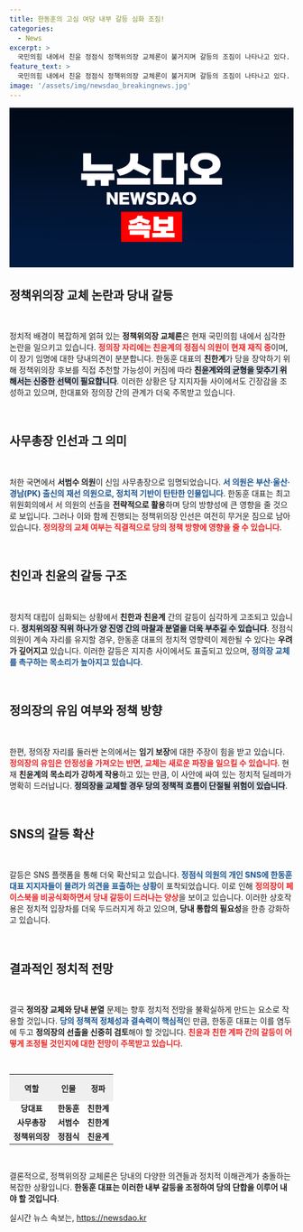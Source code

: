 ```yaml
---
title: 한동훈의 고심 여당 내부 갈등 심화 조짐!
categories:
  - News
excerpt: >
  국민의힘 내에서 친윤 정점식 정책위의장 교체론이 불거지며 갈등의 조짐이 나타나고 있다. 한동훈 대표는 당 개혁을 위해 숙고하고 있으나, 지지자 간의 갈등이 심화하며 정책 흐름의 변화 우려도 커지고 있다. 클릭해 더 자세한 이야기를 확인해보세요!
feature_text: >
  국민의힘 내에서 친윤 정점식 정책위의장 교체론이 불거지며 갈등의 조짐이 나타나고 있다. 한동훈 대표는 당 개혁을 위해 숙고하고 있으나, 지지자 간의 갈등이 심화하며 정책 흐름의 변화 우려도 커지고 있다. 클릭해 더 자세한 이야기를 확인해보세요!
image: '/assets/img/newsdao_breakingnews.jpg'
---
```


<p><img src="/assets/img/newsdao_breakingnews.jpg" alt="flaretime 속보" /></p>

<h2 data-ke-size="size26">정책위의장 교체 논란과 당내 갈등</h2>

<p data-ke-size="size16">&nbsp;</p>

<p>정치적 배경이 복잡하게 얽혀 있는 <strong>정책위의장 교체론</strong>은 현재 국민의힘 내에서 심각한 논란을 일으키고 있습니다. <b><span style="color: #ee2323;">정의장 자리에는 친윤계의 정점식 의원이 현재 재직 중</span></b>이며, 이 장기 임명에 대한 당내의견이 분분합니다. 한동훈 대표의 <strong>친한계</strong>가 당을 장악하기 위해 정책위의장 후보를 직접 추천할 가능성이 커짐에 따라 <b><span style="background-color: #21538527;">친윤계와의 균형을 맞추기 위해서는 신중한 선택이 필요합니다</span></b>. 이러한 상황은 당 지지자들 사이에서도 긴장감을 조성하고 있으며, 한대표와 정의장 간의 관계가 더욱 주목받고 있습니다.</p>

<p data-ke-size="size16">&nbsp;</p>

<h2 data-ke-size="size26">사무총장 인선과 그 의미</h2>

<p data-ke-size="size16">&nbsp;</p>

<p>처한 국면에서 <strong>서범수 의원</strong>이 신임 사무총장으로 임명되었습니다. <b><span style="color: #1a5490;">서 의원은 부산·울산·경남(PK) 출신의 재선 의원으로, 정치적 기반이 탄탄한 인물입니다</span></b>. 한동훈 대표는 최고위원회의에서 서 의원의 선출을 <strong>전략적으로 활용</strong>하며 당의 방향성에 큰 영향을 줄 것으로 보입니다. 그러나 이와 함께 진행되는 정책위의장 인선은 여전히 무거운 짐으로 남아 있습니다. <b><span style="color: #ee2323;">정의장의 교체 여부는 직결적으로 당의 정책 방향에 영향을 줄 수 있습니다</span></b>.</p>

<p data-ke-size="size16">&nbsp;</p>

<h2 data-ke-size="size26">친인과 친윤의 갈등 구조</h2>

<p data-ke-size="size16">&nbsp;</p>

<p>정치적 대립이 심화되는 상황에서 <strong>친한과 친윤계</strong> 간의 갈등이 심각하게 고조되고 있습니다. <b><span style="background-color: #21538527;">정치위의장 직위 하나가 양 진영 간의 마찰과 분열을 더욱 부추길 수 있습니다</span></b>. 정점식 의원이 계속 자리를 유지할 경우, 한동훈 대표의 정치적 영향력이 제한될 수 있다는 <strong>우려가 깊어지고</strong> 있습니다. 이러한 갈등은 지지층 사이에서도 표출되고 있으며, <b><span style="color: #1a5490;">정의장 교체를 촉구하는 목소리가 높아지고 있습니다</span></b>.</p>

<p data-ke-size="size16">&nbsp;</p>

<h2 data-ke-size="size26">정의장의 유임 여부와 정책 방향</h2>

<p data-ke-size="size16">&nbsp;</p>

<p>한편, 정의장 자리를 둘러싼 논의에서는 <strong>임기 보장</strong>에 대한 주장이 힘을 받고 있습니다. <b><span style="color: #ee2323;">정의장의 유임은 안정성을 가져오는 반면, 교체는 새로운 파장을 일으킬 수 있습니다</span></b>. 현재 <strong>친윤계의 목소리가 강하게 작용</strong>하고 있는 만큼, 이 사안에 싸여 있는 정치적 딜레마가 명확히 드러납니다. <b><span style="background-color: #21538527;">정의장을 교체할 경우 당의 정책적 흐름이 단절될 위험이 있습니다</span></b>.</p>

<p data-ke-size="size16">&nbsp;</p>

<h2 data-ke-size="size26">SNS의 갈등 확산</h2>

<p data-ke-size="size16">&nbsp;</p>

<p>갈등은 SNS 플랫폼을 통해 더욱 확산되고 있습니다. <b><span style="color: #1a5490;">정점식 의원의 개인 SNS에 한동훈 대표 지지자들이 몰려가 의견을 표출하는 상황</span></b>이 포착되었습니다. 이로 인해 <b><span style="color: #ee2323;">정의장이 페이스북을 비공식화하면서 당내 갈등이 드러나는 양상</span></b>을 보이고 있습니다. 이러한 상호작용은 정치적 입장차를 더욱 두드러지게 하고 있으며, <strong>당내 통합의 필요성</strong>을 한층 강화하고 있습니다.</p>

<p data-ke-size="size16">&nbsp;</p>

<h2 data-ke-size="size26">결과적인 정치적 전망</h2>

<p data-ke-size="size16">&nbsp;</p>

<p>결국 <strong>정의장 교체와 당내 분열</strong> 문제는 향후 정치적 전망을 불확실하게 만드는 요소로 작용할 것입니다. <b><span style="color: #1a5490;">당의 정책적 정체성과 결속력이 핵심적</span></b>인 만큼, 한동훈 대표는 이를 염두에 두고 <strong>정의장의 선출을 신중히 검토</strong>해야 할 것입니다. <b><span style="color: #ee2323;">친윤과 친한 계파 간의 갈등이 어떻게 조정될 것인지에 대한 전망이 주목받고 있습니다</span></b>.</p>

<p data-ke-size="size16">&nbsp;</p>

<table style="width:100%; border-collapse: collapse;">
  <tr>
    <th style="text-align: center; height: 40px; background-color: #efefef;">역할</th>
    <th style="text-align: center; height: 40px; background-color: #efefef;">인물</th>
    <th style="text-align: center; height: 40px; background-color: #efefef;">정파</th>
  </tr>
  <tr>
    <td style="text-align: center; height: 17px;"><b>당대표</b></td>
    <td style="text-align: center; height: 17px;"><b>한동훈</b></td>
    <td style="text-align: center; height: 17px;"><b>친한계</b></td>
  </tr>
  <tr>
    <td style="text-align: center; height: 17px;"><b>사무총장</b></td>
    <td style="text-align: center; height: 17px;"><b>서범수</b></td>
    <td style="text-align: center; height: 17px;"><b>친한계</b></td>
  </tr>
  <tr>
    <td style="text-align: center; height: 17px;"><b>정책위의장</b></td>
    <td style="text-align: center; height: 17px;"><b>정점식</b></td>
    <td style="text-align: center; height: 17px;"><b>친윤계</b></td>
  </tr>
</table>

<p data-ke-size="size16">&nbsp;</p>

<p>결론적으로, 정책위의장 교체론은 당내의 다양한 의견들과 정치적 이해관계가 충돌하는 복잡한 상황입니다. <strong>한동훈 대표는 이러한 내부 갈등을 조정하여 당의 단합을 이루어 내야 할 것입니다</strong>.</p>
실시간 뉴스 속보는, <a href="https://newsdao.kr" rel="dofollow">https://newsdao.kr</a>


